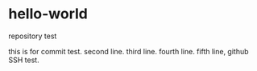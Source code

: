 # hello-world
repository test

this is for commit test.
second line.
third line.
fourth line.
fifth line, github
SSH test.